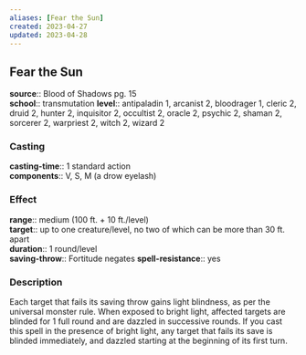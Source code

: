 ```yaml
---
aliases: [Fear the Sun]
created: 2023-04-27
updated: 2023-04-28
---
```


## Fear the Sun

**source**:: Blood of Shadows pg. 15  
**school**:: transmutation
**level**:: antipaladin 1, arcanist 2, bloodrager 1, cleric 2, druid 2, hunter 2, inquisitor 2, occultist 2, oracle 2, psychic 2, shaman 2, sorcerer 2, warpriest 2, witch 2, wizard 2

### Casting

**casting-time**:: 1 standard action  
**components**:: V, S, M (a drow eyelash)

### Effect

**range**:: medium (100 ft. + 10 ft./level)  
**target**:: up to one creature/level, no two of which can be more than 30 ft. apart  
**duration**:: 1 round/level  
**saving-throw**:: Fortitude negates
**spell-resistance**:: yes

### Description

Each target that fails its saving throw gains light blindness, as per the universal monster rule. When exposed to bright light, affected targets are blinded for 1 full round and are dazzled in successive rounds. If you cast this spell in the presence of bright light, any target that fails its save is blinded immediately, and dazzled starting at the beginning of its first turn.

